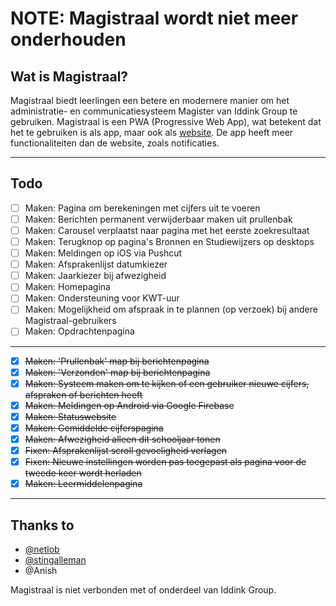 # NOTE: Magistraal wordt niet meer onderhouden

## Wat is Magistraal?
Magistraal biedt leerlingen een betere en modernere manier om het administratie- en communicatiesysteem Magister van Iddink Group te gebruiken. Magistraal is een PWA (Progressive Web App), wat betekent dat het te gebruiken is als app, maar ook als [website](https://tjalling.net/magistraal/). De app heeft meer functionaliteiten dan de website, zoals notificaties.

---

## Todo
- [ ] Maken: Pagina om berekeningen met cijfers uit te voeren
- [ ] Maken: Berichten permanent verwijderbaar maken uit prullenbak
- [ ] Maken: Carousel verplaatst naar pagina met het eerste zoekresultaat
- [ ] Maken: Terugknop op pagina's Bronnen en Studiewijzers op desktops
- [ ] Maken: Meldingen op iOS via Pushcut
- [ ] Maken: Afsprakenlijst datumkiezer
- [ ] Maken: Jaarkiezer bij afwezigheid
- [ ] Maken: Homepagina
- [ ] Maken: Ondersteuning voor KWT-uur
- [ ] Maken: Mogelijkheid om afspraak in te plannen (op verzoek) bij andere Magistraal-gebruikers
- [ ] Maken: Opdrachtenpagina

---

- [x] ~~Maken: 'Prullenbak' map bij berichtenpagina~~
- [x] ~~Maken: 'Verzonden' map bij berichtenpagina~~
- [x] ~~Maken: Systeem maken om te kijken of een gebruiker nieuwe cijfers, afspraken of berichten heeft~~
- [x] ~~Maken: Meldingen op Android via Google Firebase~~
- [x] ~~Maken: Statuswebsite~~
- [x] ~~Maken: Gemiddelde cijferspagina~~
- [x] ~~Maken: Afwezigheid alleen dit schooljaar tonen~~
- [x] ~~Fixen: Afsprakenlijst scroll gevoeligheid verlagen~~
- [x] ~~Fixen: Nieuwe instellingen worden pas toegepast als pagina voor de tweede keer wordt herladen~~
- [x] ~~Maken: Leermiddelenpagina~~

---

## Thanks to

- [@netlob](https://github.com/netlob)
- [@stingalleman](https://github.com/stingalleman)
- @Anish


Magistraal is niet verbonden met of onderdeel van Iddink Group.
